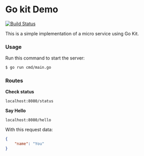 # Go kit Demo

[![Build Status](https://travis-ci.org/arielcr/go-kit-demo.svg?branch=master)](https://travis-ci.org/arielcr/go-kit-demo)

This is a simple implementation of a micro service using Go Kit.

### Usage
Run this command to start the server:
```sh
$ go run cmd/main.go
```

### Routes
**Check status**

```
localhost:8080/status
```

**Say Hello**

```
localhost:8080/hello
```

With this request data:
```json
{
	"name": "You"
}
```

